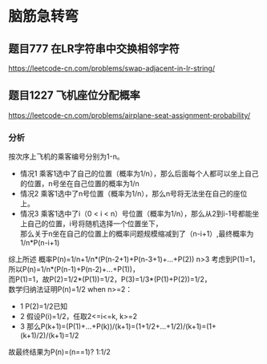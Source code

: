 # 脑筋急转弯
## 题目777 在LR字符串中交换相邻字符
https://leetcode-cn.com/problems/swap-adjacent-in-lr-string/
## 题目1227 飞机座位分配概率
https://leetcode-cn.com/problems/airplane-seat-assignment-probability/
### 分析
按次序上飞机的乘客编号分别为1-n。
* 情况1
乘客1选中了自己的位置（概率为1/n），那么后面每个人都可以坐上自己的位置，n号坐在自己位置的概率为1/n  
* 情况2
乘客1选中了n号位置（概率为1/n），那么n号将无法坐在自己的座位上。  
* 情况3
乘客1选中了i（0 < i < n）号位置（概率为1/n），那么从2到i-1号都能坐上自己的位置，i号将随机选择一个位置坐下，  
那么关于n坐在自己的位置上的概率问题规模缩减到了（n-i+1）,最终概率为1/n*P(n-i+1)  

综上所述
概率P(n)=1/n+1/n*(P(n-2+1)+P(n-3+1)+...+P(2))  n>3
考虑到P(1)=1，  
所以P(n)=1/n*(P(n-1)+P(n-2)+...+P(1))，  
而P(1)=1，故P(2)=1/2*(P(1))=1/2，P(3)=1/3*(P(1)+P(2))=1/2，  
数学归纳法证明P(n)=1/2 when n>=2：  
* 1
P(2)=1/2已知
* 2
假设P(i)=1/2，任取2<=i<=k, k>=2
* 3
那么P(k+1)=(P(1)+...+P(k))/(k+1)=(1+1/2+...+1/2)/(k+1)=(1+(k+1)/2)/(k+1)=1/2  

故最终结果为P(n)=(n==1)? 1:1/2
